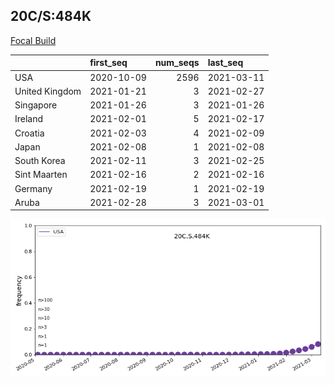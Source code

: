 

## 20C/S:484K
[Focal Build](https://nextstrain.org/groups/neherlab/ncov/20C.S.484K?c=gt-S_484)

|                | first_seq   |   num_seqs | last_seq   |
|:---------------|:------------|-----------:|:-----------|
| USA            | 2020-10-09  |       2596 | 2021-03-11 |
| United Kingdom | 2021-01-21  |          3 | 2021-02-27 |
| Singapore      | 2021-01-26  |          3 | 2021-01-26 |
| Ireland        | 2021-02-01  |          5 | 2021-02-17 |
| Croatia        | 2021-02-03  |          4 | 2021-02-09 |
| Japan          | 2021-02-08  |          1 | 2021-02-08 |
| South Korea    | 2021-02-11  |          3 | 2021-02-25 |
| Sint Maarten   | 2021-02-16  |          2 | 2021-02-16 |
| Germany        | 2021-02-19  |          1 | 2021-02-19 |
| Aruba          | 2021-02-28  |          3 | 2021-03-01 |

![Overall trends 20C.S.484K](/overall_trends_figures/overall_trends_20C.S.484K.png)